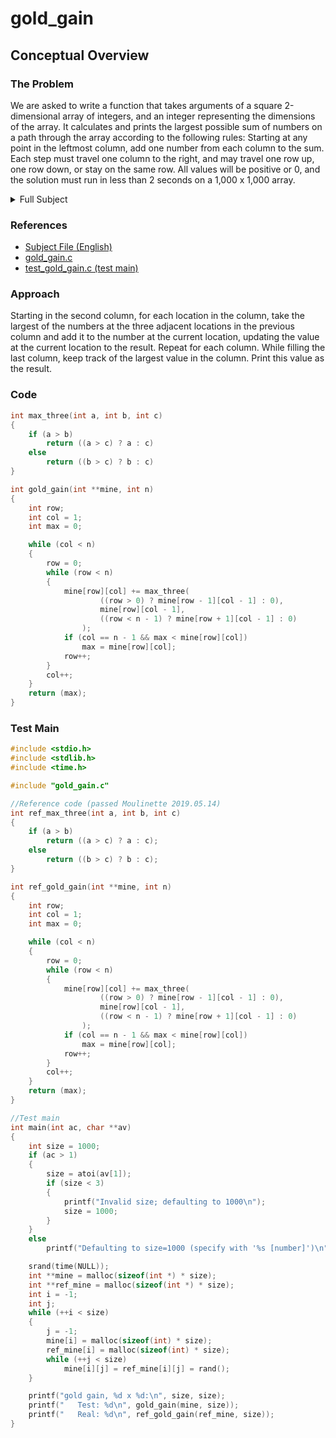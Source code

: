 # gold_gain

## Conceptual Overview
### The Problem

We are asked to write a function that takes arguments of a square 2-dimensional array of integers, and an integer representing the dimensions of the array. It calculates and prints the largest possible sum of numbers on a path through the array according to the following rules: Starting at any point in the leftmost column, add one number from each column to the sum. Each step must travel one column to the right, and may travel one row up, one row down, or stay on the same row. All values will be positive or 0, and the solution must run in less than 2 seconds on a 1,000 x 1,000 array.

<details>
	<summary>Full Subject</summary>

```
	Assignment name  : gold_gain
	Expected files   : gold_gain.c
	Allowed functions: malloc
	--------------------------------------------------------------------------------

	ALERT: OPTIMIZED SOLUTION REQUIRED.

	Given a matrix which represent a gold mine of n*n dimensions.
	Each field in this mine contains a positive integer which is the
	amount of gold in tons.

	Initially the miner is at first column but can be at any row.

	He can move only (right->,right up /,right down\) that is from a given cell,
	the miner can move to the cell diagonally up towards the right or right or
	diagonally down towards the right.

	implement an algorithm able to return the maximum amount of gold he can collect.

	The function must be declared as follows:

	int	gold_gain(int **mine, int n);

	Considerations:

	- Be careful: the brute force solution won't work on our big input, you have to
	find an optimized solution which use dynamic programming.
	- You don't have to handle error case, the matrix will be always squared.
	- The bigger test we will do is on matrix of 1 000 * 1 000,
	it should run in less than 2 seconds.

	Example 1:

	mine = [
	  [ 1, 0, 0 ],
	  [ 0, 3, 4 ],
	  [ 0, 0, 0 ]
	]

	n = 3

	In this example, your function should return 8,
	because taking the following path gain 8:
	(0,0) -> (1,1) -> (1,2)
	  1   ->   3   ->   4

	Example 2:

	mine = [
	  [ 1, 2, 3 ],
	  [ 3, 4, 8 ],
	  [ 9, 6, 7 ]
	]

	n = 3

	In this example, your function should return 23,
	because taking the following path gain 23:
	(2,0) -> (2,1) -> (1,3)


	Example 3:

	mine = [
	  [ 1, 3, 1, 5 ],
	  [ 2, 2, 4, 1 ],
	  [ 5, 0, 2, 3 ],
	  [ 0, 6, 1, 2 ]
	]

	n = 4

	In this example, your function should return 16,
	because there is 2 path which give this gain:
	(2,0) -> (1,1) -> (1,2) -> (0,3)
	or
	(2,0) -> (3,1) -> (2,2) -> (2,3)
```
</details>

### References
* [Subject File (English)](subject.en.txt)
* [gold_gain.c](gold_gain.c)
* [test_gold_gain.c (test main)](test_gold_gain.c)

### Approach

Starting in the second column, for each location in the column, take the largest of the numbers at the three adjacent locations in the previous column and add it to the number at the current location, updating the value at the current location to the result. Repeat for each column. While filling the last column, keep track of the largest value in the column. Print this value as the result.

### Code

```C
int	max_three(int a, int b, int c)
{
	if (a > b)
		return ((a > c) ? a : c)
	else
		return ((b > c) ? b : c)
}

int	gold_gain(int **mine, int n)
{
	int row;
	int col = 1;
	int max = 0;

	while (col < n)
	{
		row = 0;
		while (row < n)
		{
			mine[row][col] += max_three(
					((row > 0) ? mine[row - 1][col - 1] : 0),
					mine[row][col - 1],
					((row < n - 1) ? mine[row + 1][col - 1] : 0)
				);
			if (col == n - 1 && max < mine[row][col])
				max = mine[row][col];
			row++;
		}
		col++;
	}
	return (max);
}
```

### Test Main
```C
#include <stdio.h>
#include <stdlib.h>
#include <time.h>

#include "gold_gain.c"

//Reference code (passed Moulinette 2019.05.14)
int	ref_max_three(int a, int b, int c)
{
	if (a > b)
		return ((a > c) ? a : c);
	else
		return ((b > c) ? b : c);
}

int	ref_gold_gain(int **mine, int n)
{
	int row;
	int col = 1;
	int max = 0;

	while (col < n)
	{
		row = 0;
		while (row < n)
		{
			mine[row][col] += max_three(
					((row > 0) ? mine[row - 1][col - 1] : 0),
					mine[row][col - 1],
					((row < n - 1) ? mine[row + 1][col - 1] : 0)
				);
			if (col == n - 1 && max < mine[row][col])
				max = mine[row][col];
			row++;
		}
		col++;
	}
	return (max);
}

//Test main
int	main(int ac, char **av)
{
	int size = 1000;
	if (ac > 1)
	{
		size = atoi(av[1]);
		if (size < 3)
		{
			printf("Invalid size; defaulting to 1000\n");
			size = 1000;
		}
	}
	else
		printf("Defaulting to size=1000 (specify with '%s [number]')\n", av[0]);

	srand(time(NULL));
	int **mine = malloc(sizeof(int *) * size);
	int **ref_mine = malloc(sizeof(int *) * size);
	int i = -1;
	int j;
	while (++i < size)
	{
		j = -1;
		mine[i] = malloc(sizeof(int) * size);
		ref_mine[i] = malloc(sizeof(int) * size);
		while (++j < size)
			mine[i][j] = ref_mine[i][j] = rand();
	}

	printf("gold gain, %d x %d:\n", size, size);
	printf("   Test: %d\n", gold_gain(mine, size));
	printf("   Real: %d\n", ref_gold_gain(ref_mine, size));
}
```